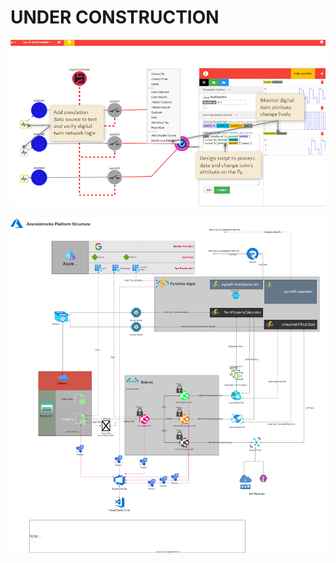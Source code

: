 # UNDER CONSTRUCTION

![Screenshot](../DocumentsImages/11.png)

![Architecture](/designFiles/architeture.drawio.svg)
